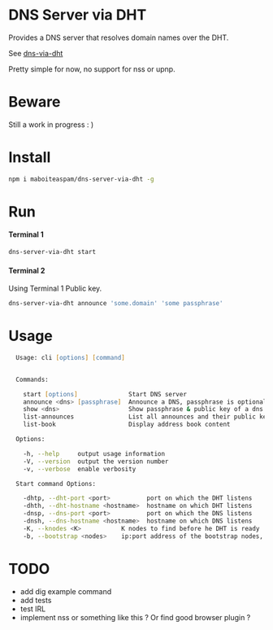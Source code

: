 # DNS Server via DHT

Provides a DNS server that resolves domain names over the DHT. 

See [dns-via-dht](https://github.com/maboiteaspam/dns-via-dht)

Pretty simple for now, no support for nss or upnp.

# Beware

Still a work in progress : )

# Install

```zsh
npm i maboiteaspam/dns-server-via-dht -g
```

# Run

#### Terminal 1
```zsh
dns-server-via-dht start 
```

#### Terminal 2

Using Terminal 1 Public key.

```zsh
dns-server-via-dht announce 'some.domain' 'some passphrase'
```


# Usage

```zsh
  Usage: cli [options] [command]


  Commands:

    start [options]              Start DNS server
    announce <dns> [passphrase]  Announce a DNS, passphrase is optional, it creates one for you
    show <dns>                   Show passphrase & public key of a dns
    list-announces               List all announces and their public key
    list-book                    Display address book content

  Options:

    -h, --help     output usage information
    -V, --version  output the version number
    -v, --verbose  enable verbosity

  Start command Options:

    -dhtp, --dht-port <port>          port on which the DHT listens
    -dhth, --dht-hostname <hostname>  hostname on which DHT listens
    -dnsp, --dns-port <port>          port on which the DNS listens
    -dnsh, --dns-hostname <hostname>  hostname on which DNS listens
    -K, --knodes <K>           K nodes to find before he DHT is ready
    -b, --bootstrap <nodes>    ip:port address of the bootstrap nodes, or, 'diy' to scan the network for the BT DHT
```

# TODO

- add dig example command
- add tests
- test IRL
- implement nss or something like this ? Or find good browser plugin ?


